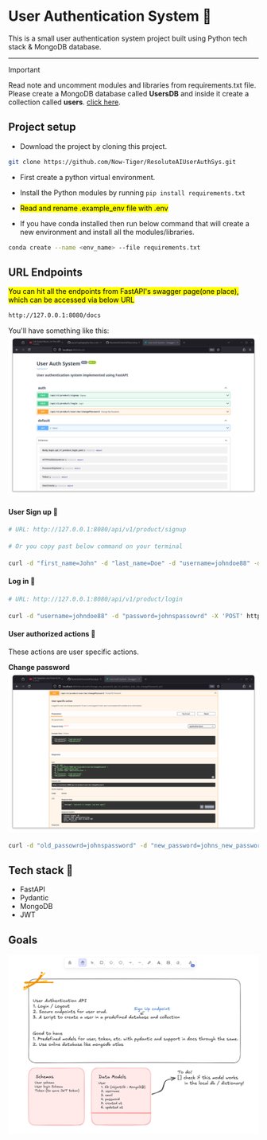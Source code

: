 # User Authentication System 🚀

This is a small user authentication system project built using Python tech stack & MongoDB database.

---

> [!IMPORTANT]
> Read note and uncomment modules and libraries from requirements.txt file.<br>
> Please create a MongoDB database called **UsersDB** and inside it create a collection called **users**. [click here](https://account.mongodb.com/account/login).

## Project setup

- Download the project by cloning this project.

```bash
git clone https://github.com/Now-Tiger/ResoluteAIUserAuthSys.git
```

- First create a python virtual environment.
- Install the Python modules by running `pip install requirements.txt`
- <mark>Read and rename .example_env file with .env </mark>

- If you have conda installed then run below command that will create a new environment and install all the modules/libraries.

```bash
conda create --name <env_name> --file requirements.txt
```

## URL Endpoints

<mark>You can hit all the endpoints from FastAPI's swagger page(one place), which can be accessed via below URL</mark>

```bash
http://127.0.0.1:8080/docs
```

You'll have something like this:
![image](./images/swagger_page.png)

#### User Sign up 📌

```bash
# URL: http://127.0.0.1:8080/api/v1/product/signup

# Or you copy past below command on your terminal

curl -d "first_name=John" -d "last_name=Doe" -d "username=johndoe88" -d "password=johnspassowrd" -d "email=john@gmail.com" -X 'POST' http://127.0.0.1:8080/api/v1/product/signup
```

#### Log in 📌

```bash
# URL: http://127.0.0.1:8080/api/v1/product/login

curl -d "username=johndoe88" -d "password=johnspassowrd" -X 'POST' http://127.0.0.1:8080/api/v1/product/login
```

#### User authorized actions 📌

These actions are user specific actions.<br>

**Change password**
![image](./images/change_password.png)

```bash
curl -d "old_passowrd=johnspassword" -d "new_password=johns_new_password" -X 'PUT' http://127.0.0.1:8080/api/v1/product/user/me/changePassword
```

## Tech stack 🦖

- FastAPI
- Pydantic
- MongoDB
- JWT

## Goals

![image](./images/goals.png)
